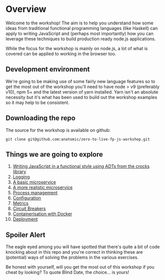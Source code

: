 # Overview

Welcome to the workshop! The aim is to help you understand how some ideas from traditional functional programming languages (like Haskell) can apply to writing JavaScript and (perhaps most importantly) how you can leverage these techniques to build production ready node.js applications.

While the focus for the workshop is mainly on node.js, a lot of what is covered can be applied to working in the browser too.

## Development environment

We're going to be making use of some fairly new language features so to get the most out of the workshop you'll need to have node > v9 (preferably v10), npm 5+ and the latest version of yarn installed. Yarn isn't an absolute necessity but it's what has been used to build out the workshop examples so it may help to be consistent.

## Downloading the repo

The source for the workshop is available on github:

`git clone git@github.com:anatomic/zero-to-live-fp-js-workshop.git`

## Things we are going to explore

1. [Writing JavaScript in a functional style using ADTs from the crocks library](./workshop/fp-js.md)
1. [Logging](./workshop/logging.md)
1. [A basic microservice](./workshop/a-simple-application.md)
1. [A more realistic microservice](./workshop/a-more-realistic-application.md)
1. [Process management](./workshop/process-management.md)
1. [Configuration](./workshop/configuration.md)
1. [Metrics](./workshop/metrics.md)
1. [Circuit Breakers](./workshop/circuit-breaker.md)
1. [Containerisation with Docker](./workshop/docker.md)
1. [Deployment](./workshop/deployment.md)

## Spoiler Alert

The eagle eyed among you will have spotted that there's quite a bit of code knocking about in this repo and you're correct in thinking these are (potential) ways of solving the problems in the various exercises.

Be honest with yourself, will you get the most out of this workshop if you cheat by looking? To quote Blind Date, the choice... is yours!